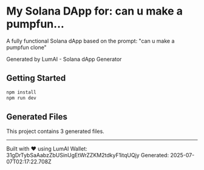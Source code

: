 # My Solana DApp for: can u make a pumpfun...

A fully functional Solana dApp based on the prompt: "can u make a pumpfun clone"

Generated by LumAI - Solana dApp Generator

## Getting Started

```bash
npm install
npm run dev
```

## Generated Files

This project contains 3 generated files.

---

Built with ❤️ using LumAI
Wallet: 31gDrTybSaAabzZbUSinUgEtWrZZKM2tdkyF1itqUQjy
Generated: 2025-07-07T02:17:22.708Z
